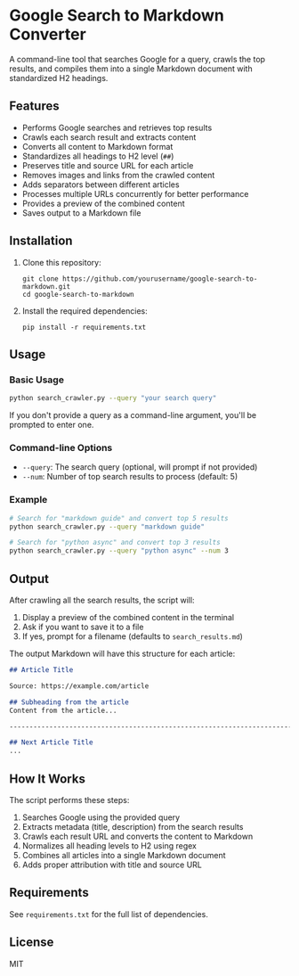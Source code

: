 # Google Search to Markdown Converter

A command-line tool that searches Google for a query, crawls the top results, and compiles them into a single Markdown document with standardized H2 headings.

## Features

- Performs Google searches and retrieves top results
- Crawls each search result and extracts content
- Converts all content to Markdown format
- Standardizes all headings to H2 level (`##`)
- Preserves title and source URL for each article
- Removes images and links from the crawled content
- Adds separators between different articles
- Processes multiple URLs concurrently for better performance
- Provides a preview of the combined content
- Saves output to a Markdown file

## Installation

1. Clone this repository:
   ```
   git clone https://github.com/yourusername/google-search-to-markdown.git
   cd google-search-to-markdown
   ```

2. Install the required dependencies:
   ```
   pip install -r requirements.txt
   ```

## Usage

### Basic Usage

```bash
python search_crawler.py --query "your search query"
```

If you don't provide a query as a command-line argument, you'll be prompted to enter one.

### Command-line Options

- `--query`: The search query (optional, will prompt if not provided)
- `--num`: Number of top search results to process (default: 5)

### Example

```bash
# Search for "markdown guide" and convert top 5 results
python search_crawler.py --query "markdown guide"

# Search for "python async" and convert top 3 results
python search_crawler.py --query "python async" --num 3
```

## Output

After crawling all the search results, the script will:

1. Display a preview of the combined content in the terminal
2. Ask if you want to save it to a file
3. If yes, prompt for a filename (defaults to `search_results.md`)

The output Markdown will have this structure for each article:

```markdown
## Article Title

Source: https://example.com/article

## Subheading from the article
Content from the article...

--------------------------------------------------------------------------------

## Next Article Title
...
```

## How It Works

The script performs these steps:

1. Searches Google using the provided query
2. Extracts metadata (title, description) from the search results
3. Crawls each result URL and converts the content to Markdown
4. Normalizes all heading levels to H2 using regex
5. Combines all articles into a single Markdown document
6. Adds proper attribution with title and source URL

## Requirements

See `requirements.txt` for the full list of dependencies.

## License

MIT